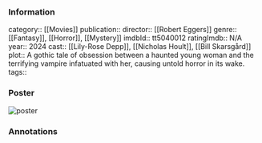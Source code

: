 ### Information
category:: [[Movies]]
publication:: 
director:: [[Robert Eggers]]
genre:: [[Fantasy]], [[Horror]], [[Mystery]]
imdbId:: tt5040012
ratingImdb:: N/A
year:: 2024
cast:: [[Lily-Rose Depp]], [[Nicholas Hoult]], [[Bill Skarsgård]]
plot:: A gothic tale of obsession between a haunted young woman and the terrifying vampire infatuated with her, causing untold horror in its wake.
tags::


### Poster
![poster](https://m.media-amazon.com/images/M/MV5BY2FhZGE3NmEtNWJjOC00NDI1LWFhMTQtMjcxNmQzZmEwNGIzXkEyXkFqcGc@._V1_SX300.jpg)


### Annotations
